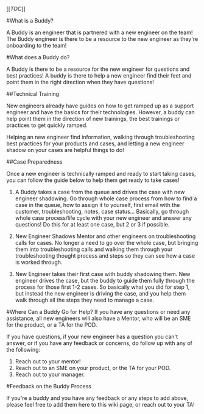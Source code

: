 [[_TOC_]]

#What is a Buddy?

A Buddy is an engineer that is partnered with a new engineer on the team! The Buddy engineer is there to be a resource to the new engineer as they're onboarding to the team!

#What does a Buddy do?

A Buddy is there to be a resource for the new engineer for questions and best practices! A buddy is there to help a new engineer find their feet and point them in the right direction when they have questions!

##Technical Training

New engineers already have guides on how to get ramped up as a support engineer and have the basics for their technologies. However, a buddy can help point them in the direction of new trainings, the best trainings or practices to get quickly ramped.

Helping an new engineer find information, walking through troubleshooting best practices for your products and cases, and letting a new engineer shadow on your cases are helpful things to do!

##Case Preparedness

Once a new engineer is technically ramped and ready to start taking cases, you can follow the guide below to help them get ready to take cases!

1. A Buddy takes a case from the queue and drives the case with new engineer shadowing. Go through whole case process from how to find a case in the queue, how to assign it to yourself, first email with the customer, troubleshooting, notes, case status... Basically, go through whole case process/life cycle with your new engineer and answer any questions!
Do this for at least one case, but 2 or 3 if possible.
	
2. New Engineer Shadows Mentor and other engineers on troubleshooting calls for cases. No longer a need to go over the whole case, but bringing them into troubleshooting calls and walking them through your troubleshooting thought process and steps so they can see how a case is worked through.
	
3. New Engineer takes their first case with buddy shadowing them. New engineer drives the case, but the buddy to guide them fully through the process for those first 1-2 cases. So basically what you did for step 1, but instead the new engineer is driving the case, and you help them walk through all the steps they need to manage a case.

#Where Can a Buddy Go for Help?
If you have any questions or need any assistance, all new engineers will also have a Mentor, who will be an SME for the product, or a TA for the POD.

If you have questions, if your new engineer has a question you can't answer, or if you have any feedback or concerns, do follow up with any of the following:

1. Reach out to your mentor!
2. Reach out to an SME on your product, or the TA for your POD.
3. Reach out to your manager.

#Feedback on the Buddy Process

If you're a buddy and you have any feedback or any steps to add above, please feel free to add them here to this wiki page, or reach out to your TA!

